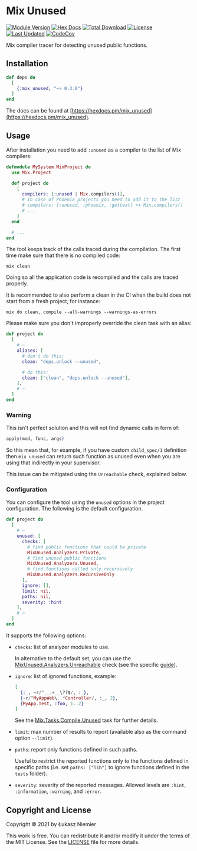 # Mix Unused

[![Module Version](https://img.shields.io/hexpm/v/mix_unused.svg)](https://hex.pm/packages/mix_unused)
[![Hex Docs](https://img.shields.io/badge/hex-docs-lightgreen.svg)](https://hexdocs.pm/mix_unused/)
[![Total Download](https://img.shields.io/hexpm/dt/mix_unused.svg)](https://hex.pm/packages/mix_unused)
[![License](https://img.shields.io/hexpm/l/mix_unused.svg)](https://github.com/hauleth/mix_unused/blob/master/LICENSE.md)
[![Last Updated](https://img.shields.io/github/last-commit/hauleth/mix_unused.svg)](https://github.com/hauleth/mix_unused/commits/master)
[![CodeCov](https://codecov.io/gh/hauleth/mix_unused/branch/master/graph/badge.svg?token=936vbg6xv6)](https://codecov.io/gh/hauleth/mix_unused)

Mix compiler tracer for detecting unused public functions.

## Installation

```elixir
def deps do
  [
    {:mix_unused, "~> 0.3.0"}
  ]
end
```

The docs can be found at [https://hexdocs.pm/mix_unused](https://hexdocs.pm/mix_unused).

## Usage

After installation you need to add `:unused` as a compiler to the list of Mix
compilers:

```elixir
defmodule MySystem.MixProject do
  use Mix.Project

  def project do
    [
      compilers: [:unused | Mix.compilers()],
      # In case of Phoenix projects you need to add it to the list
      # compilers: [:unused, :phoenix, :gettext] ++ Mix.compilers()
      # ...
    ]
  end

  # ...
end
```

The tool keeps track of the calls traced during the compilation. The first time make sure that there is no compiled code:

```shell
mix clean
```

Doing so all the application code is recompiled and the calls are traced properly.

It is recommended to also perform a clean in the CI when the build does not start from a fresh project, for instance:

```shell
mix do clean, compile --all-warnings --warnings-as-errors
```

Please make sure you don't improperly override the clean task with an alias:

```elixir
def project do
  [
    # ⋯
    aliases: [
      # don't do this:
      clean: "deps.unlock --unused",

      # do this:
      clean: ["clean", "deps.unlock --unused"],
    ],
    # ⋯
  ]
end
```

### Warning

This isn't perfect solution and this will not find dynamic calls in form of:

```elixir
apply(mod, func, args)
```

So this mean that, for example, if you have custom `child_spec/1` definition
then `mix unused` can return such function as unused even when you are using
that indirectly in your supervisor.

This issue can be mitigated using the `Unreachable` check, explained below.

### Configuration

You can configure the tool using the `unused` options in the project configuration.
The following is the default configuration.

```elixir
def project do
  [
    # ⋯
    unused: [
      checks: [
        # find public functions that could be private
        MixUnused.Analyzers.Private,
        # find unused public functions
        MixUnused.Analyzers.Unused,
        # find functions called only recursively
        MixUnused.Analyzers.RecursiveOnly
      ],
      ignore: [],
      limit: nil,
      paths: nil,
      severity: :hint
    ],
    # ⋯
  ]
end
```

It supports the following options:

* `checks`: list of analyzer modules to use.

    In alternative to the default set, you can use the [MixUnused.Analyzers.Unreachable](`MixUnused.Analyzers.Unreachable`) check (see the specific [guide](guides/unreachable-analyzer.md)).

* `ignore`: list of ignored functions, example:

    ```elixir
    [
      {:_, ~r/^__.+__\??$/, :_},
      {~r/^MyAppWeb\..*Controller/, :_, 2},
      {MyApp.Test, :foo, 1..2}
    ]
    ```

    See the [Mix.Tasks.Compile.Unused](`Mix.Tasks.Compile.Unused`) task for further details.

* `limit`: max number of results to report (available also as the command option `--limit`).

* `paths`: report only functions defined in such paths.

    Useful to restrict the reported functions only to the functions defined in specific paths
    (i.e. set `paths: ["lib"]` to ignore functions defined in the `tests` folder).

* `severity`: severity of the reported messages.
  Allowed levels are `:hint`, `:information`, `:warning`, and `:error`.

## Copyright and License

Copyright © 2021 by Łukasz Niemier

This work is free. You can redistribute it and/or modify it under the
terms of the MIT License. See the [LICENSE](./LICENSE) file for more details.
